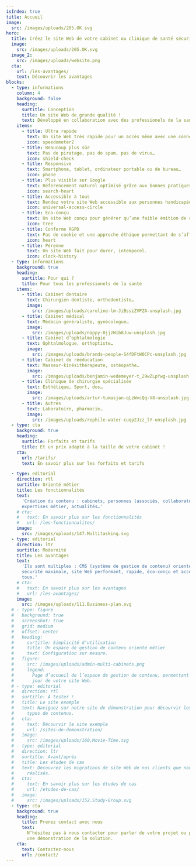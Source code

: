 ```yaml
---
isIndex: true
title: Accueil
image:
  src: /images/uploads/205.OK.svg
hero:
  title: Créez le site Web de votre cabinet ou clinique de santé sécurisé et ultra rapide.
  image:
    src: /images/uploads/205.OK.svg
  image_2:
    src: /images/uploads/website.png
  cta:
    url: /les-avantages/
    text: Découvrir les avantages
blocks:
  - type: informations
    column: 4
    background: false
    heading:
      surtitle: Conception
      title: Un site Web de grande qualité !
      text: Développé en collaboration avec des professionels de la santé.
    items:
      - title: Ultra rapide
        text: Un site Web très rapide pour un accès même avec une connexion faible.
        icon: speedometer2
      - title: Beaucoup plus sûr
        text: Pas de piratage, pas de spam, pas de virus…
        icon: shield-check
      - title: Responsive
        text: Smartphone, tablet, ordinateur portable ou de bureau…
        icon: phone
      - title: Plus visible sur Google
        text: Réferencement naturel optimisé grâce aux bonnes pratiques.
        icon: search-heart
      - title: Accessible à tous
        text: Rendez votre site Web accessible aux personnes handicapées.
        icon: universal-access-circle
      - title: Eco-conçu
        text: Un site Web conçu pour générer qu’une faible émition de carbone.
        icon: tree
      - title: Conforme RGPD
        text: Pas de cookie et une approche éthique permettant de s’affranchir des outils Google.
        icon: heart
      - title: Pérenne
        text: Un site Web fait pour durer, intemporel.
        icon: clock-history
  - type: informations
    background: true
    heading:
      surtitle: Pour qui ?
      title: Pour tous les professionels de la santé
    items:
      - title: Cabinet dentaire
        text: Chirurgien dentiste, orthodontiste…
        image:
          src: /images/uploads/caroline-lm-JiBssiZVPZA-unsplash.jpg
      - title: Cabinet médical
        text: Médecin généraliste, gynécologue…
        image:
          src: /images/uploads/nappy-0jjzWib8Juw-unsplash.jpg
      - title: Cabinet d’ophtalmologie
        text: Ophtalmologue, orthoptiste…
        image:
          src: /images/uploads/brands-people-S4fDFtW0CPc-unsplash.jpg
      - title: Cabinet de rééducation
        text: Masseur-kinésithérapeute, ostéopathe…
        image:
          src: /images/uploads/benjamin-wedemeyer-t_29wZLpYwg-unsplash.jpg
      - title: Clinique de chirurgie spécialisée
        text: Esthétique, Sport, dos…
        image:
          src: /images/uploads/artur-tumasjan-qLzWvcQq-V8-unsplash.jpg
      - title: Autres
        text: Laboratoire, pharmacie…
        image:
          src: /images/uploads/rephile-water-cuqp2Jzz_lY-unsplash.jpg
  - type: cta
    background: true
    heading:
      surtitle: Forfaits et tarifs
      title: Et un prix adapté à la taille de votre cabinet !
    cta:
      url: /tarifs/
      text: En savoir plus sur les forfaits et tarifs

  - type: editorial
    direction: rtl
    surtitle: Orienté métier
    title: Les fonctionnalités
    text:
      'Création du contenu : cabinets, personnes (associés, collaborateurs…),
      expertises métier, actualités…'
    # cta:
    #   text: En savoir plus sur les fonctionnalités
    #   url: /les-fonctionnalites/
    image:
      src: /images/uploads/147.Multitasking.svg
  - type: editorial
    direction: ltr
    surtitle: Modernité
    title: Les avantages
    text:
      'Ils sont multiples : CMS (système de gestion de contenu) orienté métier,
      sécurité maximale, site Web performant, rapide, éco-conçu et accessible à
      tous.'
    # cta:
    #   text: En savoir plus sur les avantages
    #   url: /les-avantages/
    image:
      src: /images/uploads/111.Business-plan.svg
  # - type: figure
  #   background: true
  #   screenshot: true
  #   grid: medium
  #   offset: center
  #   heading:
  #     surtitle: Simplicité d’utilisation
  #     title: Un espace de gestion de contenu orienté métier
  #     text: Configuration sur mesure.
  #   figure:
  #     src: /images/uploads/admin-multi-cabinets.png
  #     legend:
  #       Page d’accueil de l’espace de gestion de contenu, permettant la mise à
  #       jour de votre site Web.
  # - type: editorial
  #   direction: rtl
  #   surtitle: À tester !
  #   title: Le site exemple
  #   text: Naviguez sur notre site de démonstration pour décourvir les différents
  #     types de contenus.
  #   cta:
  #     text: Décourvir le site exemple
  #     url: /sites-de-demonstration/
  #   image:
  #     src: /images/uploads/160.Movie-Time.svg
  # - type: editorial
  #   direction: ltr
  #   surtitle: Avant/après
  #   title: Les études de cas
  #   text: Découvrez les migrations de site Web de nos clients que nous avons
  #     réalisés.
  #   cta:
  #     text: En savoir plus sur les études de cas
  #     url: /etudes-de-cas/
  #   image:
  #     src: /images/uploads/152.Study-Group.svg
  - type: cta
    background: true
    heading:
      title: Prenez contact avec nous
      text:
        N’hésitez pas à nous contacter pour parler de votre projet ou planifier
        une démonstration de la solution.
    cta:
      text: Contactez-nous
      url: /contact/
---
```


